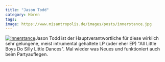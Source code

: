 ```yaml
---
title: "Jason Todd"
category: Hören
tags: 
image: https://www.misantropolis.de/images/posts/innerstance.jpg
---
```


[![](http://www.misantropolis.de/wp-content/uploads/2008/04/innerstance.jpg "innerstance")](http://www.misantropolis.de/wp-content/uploads/2008/04/innerstance.jpg)Jason Todd ist der Hauptverantwortliche für diese wirklich sehr gelungene, meist intrumental gehaltete LP (oder eher EP) "All Little Boys Do Silly Little Dances". Mal wieder was Neues und funktioniert auch beim Partyauflegen.